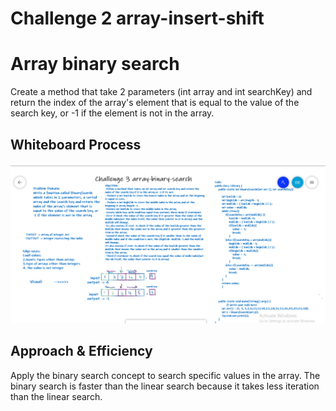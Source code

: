 # Challenge 2 array-insert-shift

# Array binary search

Create a method that take 2 parameters (int array and int searchKey) and return the index of the array's element that is equal to the value of the search key, or -1 if the element is not in the array.

## Whiteboard Process

![Challenge 2 array-insert-shift](challenge3ArrayBinarySearch.PNG)

## Approach & Efficiency

Apply the binary search concept to search specific values in the array. The binary search is faster than the linear search because it takes less iteration than the linear search.